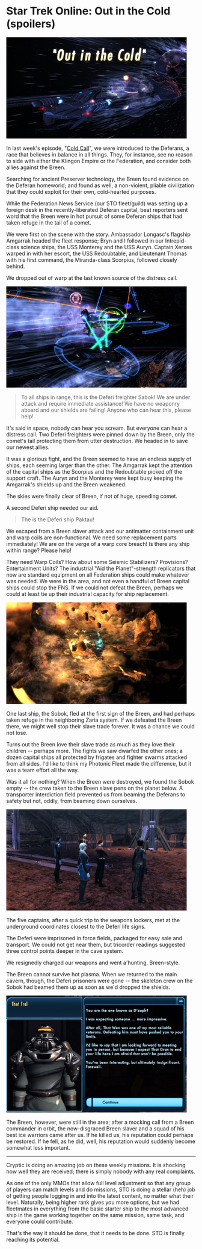 # Star Trek Online: Out in the Cold (spoilers)

[![](../uploads/2010/09/GameClient-2010-09-04-14-10-31-72-480x269.jpg "S2e2 Out in the Cold")](../uploads/2010/09/GameClient-2010-09-04-14-10-31-72.jpg)

In last week's episode, "[Cold Call](../index.php/2010/08/29/star-trek-online-cold-call-spoilers/)", we were introduced to the Deferans, a race that believes in balance in all things. They, for instance, see no reason to side with either the Klingon Empire or the Federation, and consider both allies against the Breen.

Searching for ancient Preserver technology, the Breen found evidence on the Deferan homeworld; and found as well, a non-violent, pliable civilization that they could exploit for their own, cold-hearted purposes.

While the Federation News Service (our STO fleet/guild) was setting up a foreign desk in the recently-liberated Deferan capital, beat reporters sent word that the Breen were in hot pursuit of some Deferan ships that had taken refuge in the tail of a comet.

We were first on the scene with the story. Ambassador Longasc's flagship Amgarrak headed the fleet response; Bryn and I followed in our Intrepid-class science ships, the USS Monterey and the USS Auryn. Captain Xerxes warped in with her escort, the USS Redoubtable, and Lieutenant Thomas with his first command, the Miranda-class Scorpius, followed closely behind.

We dropped out of warp at the last known source of the distress call.

[![](../uploads/2010/09/GameClient-2010-09-04-14-20-14-51-480x269.jpg "I've seen C-beams glitter off the shoulder of Orion....")](../uploads/2010/09/GameClient-2010-09-04-14-20-14-51.jpg)


> To all ships in range, this is the Deferi freighter Sabok! We are under attack and require immediate assistance! We have no weaponry aboard and our shields are failing! Anyone who can hear this, please help!



It's said in space, nobody can hear you scream. But everyone can hear a distress call. Two Deferi freighters were pinned down by the Breen, only the comet's tail protecting them from utter destruction. We headed in to save our newest allies.

It was a glorious fight, and the Breen seemed to have an endless supply of ships, each seeming larger than the other. The Amgarrak kept the attention of the capital ships as the Scorpius and the Redoubtable picked off the support craft. The Auryn and the Monterey were kept busy keeping the Amgarrak's shields up and the Breen weakened.

The skies were finally clear of Breen, if not of huge, speeding comet.

A second Deferi ship needed our aid.


> The is the Deferi ship Paktau!

We escaped from a Breen slaver attack and our antimatter containment unit and warp coils are non-functional. We need some replacement parts immediately! We are on the verge of a warp core breach! Is there any ship within range? Please help!




They need Warp Coils? How about some Seismic Stabilizers? Provisions? Entertainment Units? The industrial "Aid the Planet"-strength replicators that now are standard equipment on all Federation ships could make whatever was needed. We were in the area, and not even a handful of Breen capital ships could stop the FNS. If we could not defeat the Breen, perhaps we could at least tie up their industrial capacity for ship replacement.

[![](../uploads/2010/09/GameClient-2010-09-04-14-23-13-98-480x270.jpg "A broken promise, a broken world")](../uploads/2010/09/GameClient-2010-09-04-14-23-13-98.jpg)

One last ship, the Sobok, fled at the first sign of the Breen, and had perhaps taken refuge in the neighboring Zaria system. If we defeated the Breen there, we might well stop their slave trade forever. It was a chance we could not lose.

Turns out the Breen love their slave trade as much as they love their children -- perhaps more. The fights we saw dwarfed the other ones; a dozen capital ships all protected by frigates and fighter swarms attacked from all sides. I'd like to think my Photonic Fleet made the difference, but it was a team effort all the way.

Was it all for nothing? When the Breen were destroyed, we found the Sobok empty -- the crew taken to the Breen slave pens on the planet below. A transporter interdiction field prevented us from beaming the Deferans to safety but not, oddly, from beaming down ourselves.

[![](../uploads/2010/09/GameClient-2010-09-04-14-35-55-88-480x269.jpg "Bryn, Longasc, Tipa, Thomas, Xerxes")](../uploads/2010/09/GameClient-2010-09-04-14-35-55-88.jpg)

The five captains, after a quick trip to the weapons lockers, met at the underground coordinates closest to the Deferi life signs.

The Deferi were imprisoned in force fields, packaged for easy sale and transport. We could not get near them, but tricorder readings suggested three control points deeper in the cave system.

We resignedly charged our weapons and went a'hunting, Breen-style.

The Breen cannot survive hot plasma. When we returned to the main cavern, though, the Deferi prisoners were gone -- the skeleton crew on the Sobok had beamed them up as soon as we'd dropped the shields.

[![](../uploads/2010/09/GameClient-2010-09-04-14-44-27-00-480x311.jpg "A final threat")](../uploads/2010/09/GameClient-2010-09-04-14-44-27-00.jpg)

The Breen, however, were still in the area; after a mocking call from a Breen commander in orbit, the now-disgraced Breen slaver and a squad of his best ice warriors came after us. If he killed us, his reputation could perhaps be restored. If he fell, as he did, well, his reputation would suddenly become somewhat less important.

---

Cryptic is doing an amazing job on these weekly missions. It is shocking how well they are received; there is simply nobody with any real complaints.

As one of the only MMOs that allow full level adjustment so that any group of players can match levels and do missions, STO is doing a stellar (heh) job of getting people logging in and into the latest content, no matter what their level. Naturally, being higher rank gives you more options, but we had fleetmates in everything from the basic starter ship to the most advanced ship in the game working together on the same mission, same task, and everyone could contribute.

That's the way it should be done, that it needs to be done. STO is finally reaching its potential.

